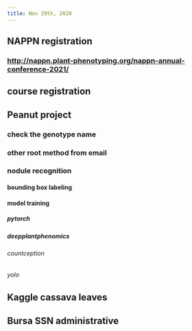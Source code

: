 ```yaml
---
title: Nov 29th, 2020
---
```


## NAPPN registration
### http://nappn.plant-phenotyping.org/nappn-annual-conference-2021/
## course registration
## Peanut project
### check the genotype name
### other root method from email
### nodule recognition
#### bounding box labeling
#### model training
##### pytorch
##### deepplantphenomics
###### countception
###### yolo
## Kaggle cassava leaves
## Bursa SSN administrative
